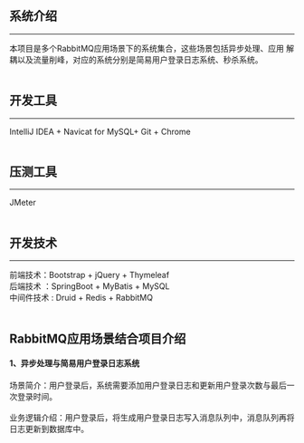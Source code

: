 ## 系统介绍
***
本项目是多个RabbitMQ应用场景下的系统集合，这些场景包括异步处理、应用
解耦以及流量削峰，对应的系统分别是简易用户登录日志系统、秒杀系统。
<br/><br/>
## 开发工具
***
IntelliJ IDEA + Navicat for MySQL+  Git + Chrome
<br/><br/>
## 压测工具
***
JMeter
<br/><br/>
## 开发技术
***
前端技术：Bootstrap + jQuery + Thymeleaf <br/>
后端技术 ：SpringBoot + MyBatis + MySQL <br/>
中间件技术 : Druid + Redis + RabbitMQ <br/>
<br/>
## RabbitMQ应用场景结合项目介绍
#### 1、异步处理与简易用户登录日志系统
场景简介：用户登录后，系统需要添加用户登录日志和更新用户登录次数与最后一次登录时间。<br/><br/>
业务逻辑介绍：用户登录后，将生成用户登录日志写入消息队列中，消息队列再将日志更新到数据库中。
